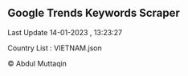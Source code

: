 

## Google Trends Keywords Scraper 
 
Last Update 14-01-2023 , 13:23:27

Country List :
VIETNAM.json



© Abdul Muttaqin 
